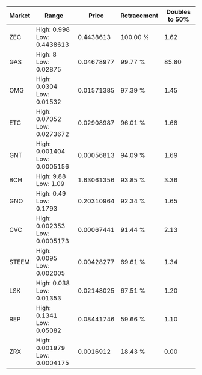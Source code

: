 | Market | Range | Price| Retracement | Doubles to 50% |
| --- | --- | --- | --- | --- |
| ZEC | High: 0.998<br />Low: 0.4438613 | 0.4438613 | 100.00 % | 1.62 |
| GAS | High: 8<br />Low: 0.02875 | 0.04678977 | 99.77 % | 85.80 |
| OMG | High: 0.0304<br />Low: 0.01532 | 0.01571385 | 97.39 % | 1.45 |
| ETC | High: 0.07052<br />Low: 0.0273672 | 0.02908987 | 96.01 % | 1.68 |
| GNT | High: 0.001404<br />Low: 0.0005156 | 0.00056813 | 94.09 % | 1.69 |
| BCH | High: 9.88<br />Low: 1.09 | 1.63061356 | 93.85 % | 3.36 |
| GNO | High: 0.49<br />Low: 0.1793 | 0.20310964 | 92.34 % | 1.65 |
| CVC | High: 0.002353<br />Low: 0.0005173 | 0.00067441 | 91.44 % | 2.13 |
| STEEM | High: 0.0095<br />Low: 0.002005 | 0.00428277 | 69.61 % | 1.34 |
| LSK | High: 0.038<br />Low: 0.01353 | 0.02148025 | 67.51 % | 1.20 |
| REP | High: 0.1341<br />Low: 0.05082 | 0.08441746 | 59.66 % | 1.10 |
| ZRX | High: 0.001979<br />Low: 0.0004175 | 0.0016912 | 18.43 % | 0.00 |
